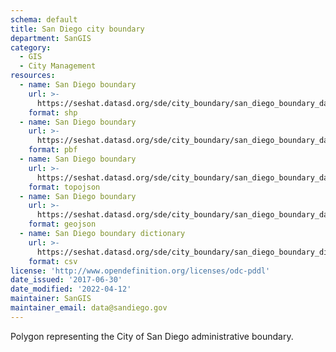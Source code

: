 ```yaml
---
schema: default
title: San Diego city boundary
department: SanGIS
category:
  - GIS
  - City Management
resources:
  - name: San Diego boundary 
    url: >-
      https://seshat.datasd.org/sde/city_boundary/san_diego_boundary_datasd.zip
    format: shp
  - name: San Diego boundary
    url: >-
      https://seshat.datasd.org/sde/city_boundary/san_diego_boundary_datasd.pbf
    format: pbf
  - name: San Diego boundary
    url: >-
      https://seshat.datasd.org/sde/city_boundary/san_diego_boundary_datasd.topojson
    format: topojson
  - name: San Diego boundary
    url: >-
      https://seshat.datasd.org/sde/city_boundary/san_diego_boundary_datasd.geojson
    format: geojson
  - name: San Diego boundary dictionary
    url: >-
      https://seshat.datasd.org/sde/city_boundary/san_diego_boundary_dictionary_datasd.csv
    format: csv
license: 'http://www.opendefinition.org/licenses/odc-pddl'
date_issued: '2017-06-30'
date_modified: '2022-04-12'
maintainer: SanGIS
maintainer_email: data@sandiego.gov
---
```

Polygon representing the City of San Diego administrative boundary.
<!--more-->